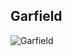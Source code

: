 ## Garfield

![Garfield](https://upload.wikimedia.org/wikipedia/en/thumb/b/bc/Garfield_the_Cat.svg/1280px-Garfield_the_Cat.svg.png)
